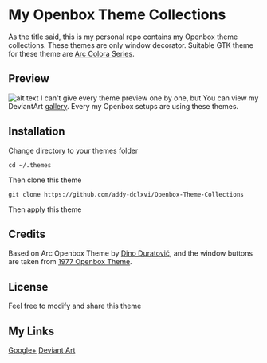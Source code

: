 # My Openbox Theme Collections
As the title said, this is my personal repo contains my Openbox theme collections.
These themes are only window decorator. Suitable GTK theme for these theme are [Arc Colora Series](https://github.com/erikdubois/Arc-Theme-Colora-Collection).
## Preview
![alt text](https://raw.githubusercontent.com/addy-dclxvi/Openbox-Theme-Collections/master/preview.jpg)
I can't give every theme preview one by one, but You can view my DeviantArt [gallery](http://addy-dclxvi.deviantart.com/gallery/).
Every my Openbox setups are using these themes.
## Installation
Change directory to your themes folder
```
cd ~/.themes
```
Then clone this theme
```
git clone https://github.com/addy-dclxvi/Openbox-Theme-Collections
```
Then apply this theme
## Credits
Based on Arc Openbox Theme by [Dino Duratović](https://github.com/dglava/arc-openbox/blob/master/Arc/openbox-3/themerc),
and the window buttons are taken from [1977 Openbox Theme](https://www.box-look.org/p/1017859/).
## License
Feel free to modify and share this theme
## My Links
[Google+](https://plus.google.com/+AdhiPambudi)
[Deviant Art](http://addy-dclxvi.deviantart.com/)

